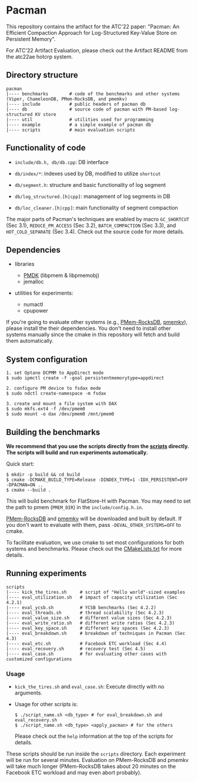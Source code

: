 # Pacman

This repository contains the artifact for the ATC'22 paper: "Pacman: An Efficient Compaction Approach for Log-Structured Key-Value Store on Persistent Memory".

For ATC'22 Artifact Evaluation, please check out the Artifact README from the atc22ae hotcrp system.

## Directory structure

```
pacman
|---- benchmarks        # code of the benchmarks and other systems (Viper, ChameleonDB, PMem-RocksDB, and pmemkv)
|---- include           # public headers of pacman db
|---- db                # source code of pacman with PM-based log-structured KV store
|---- util              # utilities used for programming
|---- example           # a simple example of pacman db
|---- scripts           # main evaluation scripts
```

## Functionality of code
* `include/db.h, db/db.cpp`: DB interface
* `db/index/*`: indexes used by DB, modified to utilize `shortcut`

* `db/segment.h`: structure and basic functionality of log segment
* `db/log_structured.[h|cpp]`: management of log segments in DB
* `db/loc_cleaner.[h|cpp]`: main functionality of segment compaction


The major parts of Pacman's techniques are enabled by macro `GC_SHORTCUT` (Sec 3.1), `REDUCE_PM_ACCESS` (Sec 3.2), `BATCH_COMPACTION` (Sec 3.3), and `HOT_COLD_SEPARATE` (Sec 3.4). Check out the source code for more details.

## Dependencies

* libraries
  - [PMDK](https://github.com/pmem/pmdk) (libpmem & libpmemobj)
  - jemalloc

* utilities for experiments:
  - numactl
  - cpupower

If you're going to evaluate other systems (e.g., [PMem-RocksDB](https://github.com/pmem/pmem-rocksdb), [pmemkv](https://github.com/pmem/pmemkv)), please install the their dependencies. You don't need to install other systems manually since the cmake in this repository will fetch and build them automatically.

## System configuration

```shell
1. set Optane DCPMM to AppDirect mode
$ sudo ipmctl create -f -goal persistentmemorytype=appdirect

2. configure PM device to fsdax mode
$ sudo ndctl create-namespace -m fsdax

3. create and mount a file system with DAX
$ sudo mkfs.ext4 -f /dev/pmem0
$ sudo mount -o dax /dev/pmem0 /mnt/pmem0
```


## Building the benchmarks

**We recommend that you use the scripts directly from the [scripts](scripts) directly. The scripts will build and run experiments automatically.**

Quick start:

```shell
$ mkdir -p build && cd build
$ cmake -DCMAKE_BUILD_TYPE=Release -DINDEX_TYPE=1 -IDX_PERSISTENT=OFF -DPACMAN=ON .. 
$ cmake --build .
```

This will build benchmark for FlatStore-H with Pacman. You may need to set the path to pmem (`PMEM_DIR`) in the `include/config.h.in`.

[PMem-RocksDB](https://github.com/starkwj/pmem-rocksdb) and [pmemkv](https://github.com/pmem/pmemkv) will be downloaded and built by default. If you don't want to evaluate with them, pass `-DEVAL_OTHER_SYSTEMS=OFF` to cmake.


To facilitate evaluation, we use cmake to set most configurations for both systems and benchmarks. Please check out the [CMakeLists.txt](CMakeLists.txt) for more details.


## Running experiments


```
scripts
|---- kick_the_tires.sh     # script of "Hello world"-sized examples
|---- eval_utilization.sh   # impact of capacity utilization (Sec 4.2.1)
|---- eval_ycsb.sh          # YCSB benchmarks (Sec 4.2.2)
|---- eval_threads.sh       # thread scalability (Sec 4.2.3)
|---- eval_value_size.sh    # different value sizes (Sec 4.2.3)
|---- eval_write_ratio.sh   # different write ratios (Sec 4.2.3)
|---- eval_key_space.sh     # different key spaces (Sec 4.2.3)
|---- eval_breakdown.sh     # breakdown of techniques in Pacman (Sec 4.3)
|---- eval_etc.sh           # Facebook ETC workload (Sec 4.4)
|---- eval_recovery.sh      # recovery test (Sec 4.5)
|---- eval_case.sh          # for evaluating other cases with customized configurations
```

### Usage

* `kick_the_tires.sh` and `eval_case.sh`: Execute directly with no arguments.

* Usage for other scripts is:

  ```shell
  $ ./script_name.sh <db_type> # for eval_breakdown.sh and eval_recovery.sh
  $ ./script_name.sh <db_type> <apply_pacman> # for the others
  ```

  Please check out the `help` information at the top of the scripts for details.

These scripts should be run inside the `scripts` directory. Each experiment will be run for several minutes. Evaluation on PMem-RocksDB and pmemkv will take much longer (PMem-RocksDB takes about 20 minutes on the Facebook ETC workload and may even abort probably).
